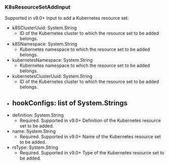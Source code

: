 ### K8sResourceSetAddInput
Supported in v9.0+
  Input to add a Kubernetes resource set.

- k8SClusterUuid: System.String
  - ID of the Kubernetes cluster to which the resource set to be added belongs.
- k8SNamespace: System.String
  - Kubernetes namespace to which the resource set to be added belongs.
- kubernetesNamespace: System.String
  - Kubernetes namespace to which the resource set to be added belongs.
- kubernetesClusterUuid: System.String
  - ID of the Kubernetes cluster to which the resource set to be added belongs.
- hookConfigs: list of System.Strings
  - 
- definition: System.String
  - Required. Supported in v9.0+
      Definition of the Kubernetes resource set to be added.
- name: System.String
  - Required. Supported in v9.0+
      Name of the Kubernetes resource set to be added.
- rsType: System.String
  - Required. Supported in v9.0+
      Type of the Kubernetes resource set to be added.
